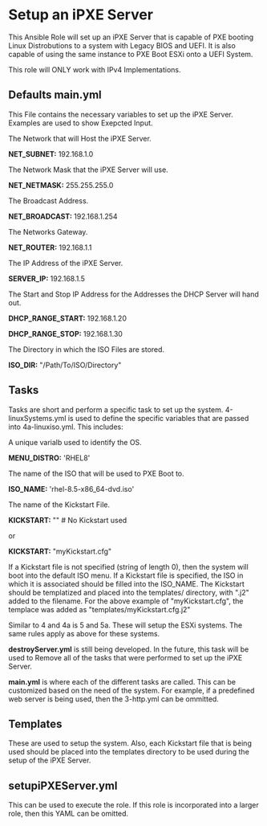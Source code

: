 # Setup an iPXE Server

This Ansible Role will set up an iPXE Server that is capable of PXE booting Linux Distrobutions to a system with Legacy BIOS and UEFI. It is also capable of using the same instance to PXE Boot ESXi onto a UEFI System.

This role will ONLY work with IPv4 Implementations.

## Defaults main.yml
This File contains the necessary variables to set up the iPXE Server. Examples are used to show Exepcted Input.

The Network that will Host the iPXE Server.

**NET_SUBNET:** 192.168.1.0

The Network Mask that the iPXE Server will use.

**NET_NETMASK:** 255.255.255.0

The Broadcast Address.

**NET_BROADCAST:** 192.168.1.254

The Networks Gateway.

**NET_ROUTER:** 192.168.1.1

The IP Address of the iPXE Server.

**SERVER_IP:** 192.168.1.5

The Start and Stop IP Address for the Addresses the DHCP Server will hand out.

**DHCP_RANGE_START:** 192.168.1.20

**DHCP_RANGE_STOP:** 192.168.1.30

The Directory in which the ISO Files are stored.

**ISO_DIR:** "/Path/To/ISO/Directory"

## Tasks
Tasks are short and perform a specific task to set up the system. 
4-linuxSystems.yml is used to define the specific variables that are passed into 4a-linuxiso.yml. This includes:

A unique varialb used to identify the OS.

**MENU_DISTRO:** 'RHEL8'

The name of the ISO that will be used to PXE Boot to.

**ISO_NAME:** 'rhel-8.5-x86_64-dvd.iso'

The name of the Kickstart File.

**KICKSTART:** "" \# No Kickstart used

or

**KICKSTART:** "myKickstart.cfg"

If a Kickstart file is not specified (string of length 0), then the system will boot into the default ISO menu. If a Kickstart file is specified, the ISO in which it is associated should be filled into the ISO_NAME. The Kickstart should be templatized and placed into the templates/ directory, with ".j2" added to the filename. For the above example of "myKickstart.cfg", the templace was added as "templates/myKickstart.cfg.j2"

Similar to 4 and 4a is 5 and 5a. These will setup the ESXi systems. The same rules apply as above for these systems.


**destroyServer.yml** is still being developed. In the future, this task will be used to Remove all of the tasks that were performed to set up the iPXE Server.


**main.yml** is where each of the different tasks are called. This can be customized based on the need of the system. For example, if a predefined web server is being used, then the 3-http.yml can be ommitted.

## Templates
These are used to setup the system. Also, each Kickstart file that is being used should be placed into the templates directory to be used during the setup of the iPXE Server.

## setupiPXEServer.yml
This can be used to execute the role. If this role is incorporated into a larger role, then this YAML can be omitted.
